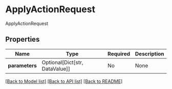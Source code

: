 # ApplyActionRequest

ApplyActionRequest

## Properties
Name | Type | Required | Description |
------------ | ------------- | ------------- | ------------- |
**parameters** | Optional[Dict[str, DataValue]] | No | None |


[[Back to Model list]](../../README.md#documentation-for-models) [[Back to API list]](../../README.md#documentation-for-api-endpoints) [[Back to README]](../../README.md)
